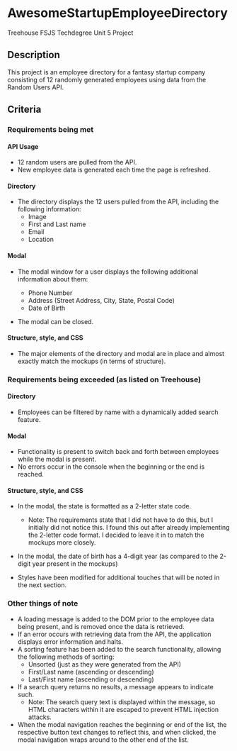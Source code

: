 # AwesomeStartupEmployeeDirectory
Treehouse FSJS Techdegree Unit 5 Project

## Description
This project is an employee directory for a fantasy startup company consisting of 12 randomly generated employees using data from the Random Users API.

## Criteria
### Requirements being met
#### API Usage
- 12 random users are pulled from the API.
- New employee data is generated each time the page is refreshed.

#### Directory
- The directory displays the 12 users pulled from the API, including the following information:
    - Image
    - First and Last name
    - Email
    - Location

#### Modal
- The modal window for a user displays the following additional information about them:
    - Phone Number
    - Address (Street Address, City, State, Postal Code)
    - Date of Birth

- The modal can be closed.

#### Structure, style, and CSS
- The major elements of the directory and modal are in place and almost exactly match the mockups (in terms of structure).

### Requirements being exceeded (as listed on Treehouse)
#### Directory
- Employees can be filtered by name with a dynamically added search feature.

#### Modal
- Functionality is present to switch back and forth between employees while the modal is present.
- No errors occur in the console when the beginning or the end is reached.

#### Structure, style, and CSS
- In the modal, the state is formatted as a 2-letter state code.
    - Note: The requirements state that I did not have to do this, but I initially did not notice this. I found this out after already implementing the 2-letter code format. I decided to leave it in to match the mockups more closely.

- In the modal, the date of birth has a 4-digit year (as compared to the 2-digit year present in the mockups)

- Styles have been modified for additional touches that will be noted in the next section.

### Other things of note
- A loading message is added to the DOM prior to the employee data being present, and is removed once the data is retrieved.
- If an error occurs with retrieving data from the API, the application displays error information and halts.
- A sorting feature has been added to the search functionality, allowing the following methods of sorting:
    - Unsorted (just as they were generated from the API)
    - First/Last name (ascending or descending)
    - Last/First name (ascending or descending)
- If a search query returns no results, a message appears to indicate such.
    - Note: The search query text is displayed within the message, so HTML characters within it are escaped to prevent HTML injection attacks.
- When the modal navigation reaches the beginning or end of the list, the respective button text changes to reflect this, and when clicked, the modal navigation wraps around to the other end of the list.